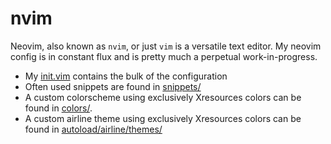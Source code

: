 # nvim
Neovim, also known as `nvim`, or just `vim` is a versatile text editor.
My neovim config is in constant flux and is pretty much a perpetual work-in-progress.

* My [init.vim](init.vim) contains the bulk of the configuration
* Often used snippets are found in [snippets/](snippets/)
* A custom colorscheme using exclusively Xresources colors can be found in [colors/](colors/).
* A custom airline theme using exclusively Xresources colors can be found in
  [autoload/airline/themes/](autoload/airline/themes/)

